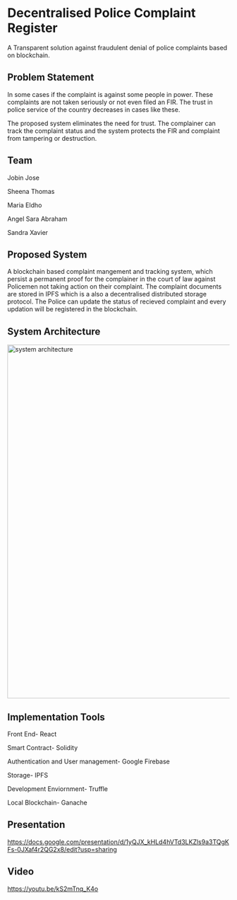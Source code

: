 
# Decentralised Police Complaint Register

A Transparent solution against fraudulent denial of police complaints based on blockchain.



## Problem Statement
In some cases if the complaint is against some people in power. These complaints are not taken seriously or not even filed an FIR. The trust in police service of the country decreases in cases like these.

The proposed system eliminates the need for trust. The complainer can track the complaint status and the system protects the FIR and complaint from tampering or destruction.
## Team
Jobin Jose
 
Sheena Thomas

Maria Eldho

Angel Sara Abraham

Sandra Xavier
## Proposed System
A blockchain based complaint mangement and tracking system, which persist a permanent proof for the complainer in the court of law against Policemen not taking action on their complaint. The complaint documents are stored in IPFS which is a also a decentralised distributed storage protocol. The Police can update the status of recieved complaint and every updation will be registered in the blockchain.
## System Architecture
<img src="https://i.ibb.co/rFkfK1j/Started-with-Solidity-React-5.png" alt="system architecture" width="800"/>

## Implementation Tools
Front End- React

Smart Contract- Solidity

Authentication and User management- Google Firebase

Storage- IPFS

Development Enviornment- Truffle

Local Blockchain- Ganache

## Presentation
https://docs.google.com/presentation/d/1yQJX_kHLd4hVTd3LKZls9a3TQgKFs-0JXaf4r2QG2x8/edit?usp=sharing

## Video
https://youtu.be/kS2mTnq_K4o
